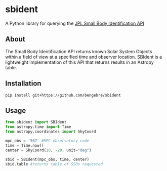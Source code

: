 # sbident
A Python library for querying the [JPL Small Body Identification API](https://ssd-api.jpl.nasa.gov/doc/sb_ident.html)

## About
The Small Body Identification API returns known Solar System Objects within a field of view at a specified time and observer location.  SBIdent is a lightweight implementation of this API that returns results in an Astropy table.

## Installation
```console
pip install git+https://github.com/bengebre/sbident
```

## Usage
```python
from sbident import SBIdent
from astropy.time import Time
from astropy.coordinates import SkyCoord

mpc_obs = '567' #MPC observatory code
time = Time.now()
center = SkyCoord(10, -20, unit="deg")

sbid = SBIdent(mpc_obs, time, center)
sbid.table #returns table of SSOs requested
```
